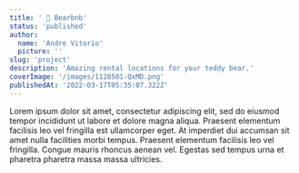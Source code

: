 ```yaml
---
title: ' 🧸 Bearbnb'
status: 'published'
author:
  name: 'Andre Vitorio'
  picture: ''
slug: 'project'
description: 'Amazing rental locations for your teddy bear.'
coverImage: '/images/1128501-QxMD.png'
publishedAt: '2022-03-17T05:35:07.322Z'
---
```


Lorem ipsum dolor sit amet, consectetur adipiscing elit, sed do eiusmod tempor incididunt ut labore et dolore magna aliqua. Praesent elementum facilisis leo vel fringilla est ullamcorper eget. At imperdiet dui accumsan sit amet nulla facilities morbi tempus. Praesent elementum facilisis leo vel fringilla. Congue mauris rhoncus aenean vel. Egestas sed tempus urna et pharetra pharetra massa massa ultricies.


